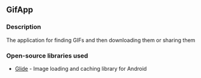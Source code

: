 ## GifApp
### Description

The application for finding GIFs and then downloading them or sharing them

### Open-source libraries used
- [Glide](https://github.com/bumptech/glide) - Image loading and caching library for Android
